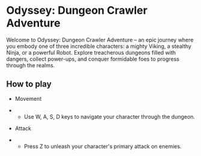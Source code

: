 # Odyssey: Dungeon Crawler Adventure
Welcome to Odyssey: Dungeon Crawler Adventure – an epic journey where you embody one of three incredible characters: a mighty Viking, a stealthy Ninja, or a powerful Robot. Explore treacherous dungeons filled with dangers, collect power-ups, and conquer formidable foes to progress through the realms.

## How to play
- Movement
- - Use W, A, S, D keys to navigate your character through the dungeon.
    
- Attack
- - Press Z to unleash your character's primary attack on enemies.
